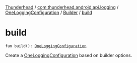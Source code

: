 [Thunderhead](../../../index.md) / [com.thunderhead.android.api.logging](../../index.md) / [OneLoggingConfiguration](../index.md) / [Builder](index.md) / [build](./build.md)

# build

`fun build(): `[`OneLoggingConfiguration`](../index.md)

Create a [OneLoggingConfiguration](../index.md) based on builder options.


